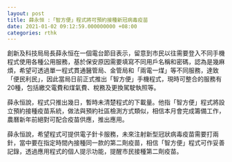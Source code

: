 ```yaml
---
layout: post
title: 薛永恒 :「智方便」程式將可預約接種新冠病毒疫苗
date: 2021-01-02 09:12:59.000000000 +08:00
categories: rthk
---
```


創新及科技局局長薛永恒在一個電台節目表示，留意到市民以往需要登入不同手機程式使用各種公用服務，基於保安原因需要填寫不同用戶名稱和密碼，認為是幾麻煩，希望可透過單一程式貫通醫管局、金管局和「兩電一煤」等不同服務，達致「便民利民」，因此當局日前正式推出「智方便」手機程式，現時可整合的服務有20種，包括繳交電費和煤氣費、稅務及更換駕駛執照等。

薛永恒說，程式只推出幾日，暫時未清楚程式的下載量。他指「智方便」程式將設立預約接種疫苗系統，做法與預約社區檢測方式類似，相信本月會完成籌備工作，農曆新年前絕對可配合疫苗供應，推出應用。

薛永恒說，希望程式可提供電子針卡服務，未來注射新型冠狀病毒疫苗需要打兩針，當中要在指定時間內接種同一款的第二劑疫苗，相信「智方便」程式可作妥善記錄，透過應用程式的個人提示功能，提醒市民接種第二劑疫苗。
